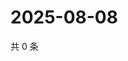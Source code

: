 # 2025-08-08

共 0 条

<!-- BEGIN ZHIHUVIDEO -->
<!-- 最后更新时间 Fri Aug 08 2025 22:15:03 GMT+0800 (China Standard Time) -->

<!-- END ZHIHUVIDEO -->

